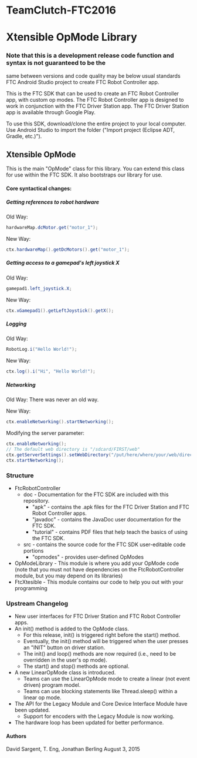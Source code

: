 # TeamClutch-FTC2016
# Xtensible OpMode Library
### Note that this is a development release code function and syntax is not guaranteed to be the
 same between versions and code quality may be below usual standards
FTC Android Studio project to create FTC Robot Controller app.

This is the FTC SDK that can be used to create an FTC Robot Controller app, with custom op modes.
The FTC Robot Controller app is designed to work in conjunction with the FTC Driver Station app.
The FTC Driver Station app is available through Google Play.

To use this SDK, download/clone the entire project to your local computer.
Use Android Studio to import the folder ("Import project (Eclipse ADT, Gradle, etc.)").

## Xtensible OpMode
This is the main "OpMode" class for this library. You can extend this class for use
within the FTC SDK. It also bootstraps our library for use.

#### Core syntactical changes:
##### Getting references to robot hardware
Old Way:
```java
hardwareMap.dcMotor.get("motor_1");
```
New Way:
```java
ctx.hardwareMap().getDcMotors().get("motor_1");
```
##### Getting access to a gamepad's left joystick X
Old Way:
```java
gamepad1.left_joystick.X;
```
New Way:
```java
ctx.xGamepad1().getLeftJoystick().getX();
```

##### Logging
Old Way:
```java
RobotLog.i("Hello World!");
```
New Way:
```java
ctx.log().i("Hi", "Hello World!");
```

##### Networking
Old Way:
There was never an old way.

New Way:
```java
ctx.enableNetworking().startNetworking();
```

Modifying the server parameter:
```java
ctx.enableNetworking();
// The default web directory is "/sdcard/FIRST/web"
ctx.getServerSettings().setWebDirectory("/put/here/where/your/web/directory/is");
ctx.startNetworking();
```
### Structure
 * FtcRobotController
     - doc - Documentation for the FTC SDK are included with this repository.
        - "apk" - contains the .apk files for the FTC Driver Station and FTC Robot Controller apps.
        - "javadoc" - contains the JavaDoc user documentation for the FTC SDK.
        - "tutorial" - contains PDF files that help teach the basics of using the FTC SDK.
     - src - contains the source code for the FTC SDK user-editable code portions
        - "opmodes" - provides user-defined OpModes
 * OpModeLibrary - This module is where you add your OpMode code (note that you must not have
    dependencies on the FtcRobotController module, but you may depend on its libraries)
 * FtcXtesible - This module contains our code to help you out with your programming

### Upstream Changelog
 * New user interfaces for FTC Driver Station and FTC Robot Controller apps.
 * An init() method is added to the OpMode class.
   - For this release, init() is triggered right before the start() method.
   - Eventually, the init() method will be triggered when the user presses an "INIT" button on driver station.
   - The init() and loop() methods are now required (i.e., need to be overridden in the user's op mode).
   - The start() and stop() methods are optional.
 * A new LinearOpMode class is introduced.
   - Teams can use the LinearOpMode mode to create a linear (not event driven) program model.
   - Teams can use blocking statements like Thread.sleep() within a linear op mode.
 * The API for the Legacy Module and Core Device Interface Module have been updated.
   - Support for encoders with the Legacy Module is now working.
 * The hardware loop has been updated for better performance.

#### Authors
David Sargent, T. Eng, Jonathan Berling
August 3, 2015

